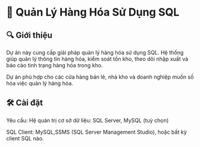 # 🛒 Quản Lý Hàng Hóa Sử Dụng SQL
## 🔍 Giới thiệu
Dự án này cung cấp giải pháp quản lý hàng hóa sử dụng SQL. Hệ thống giúp quản lý thông tin hàng hóa, kiểm soát tồn kho, theo dõi nhập xuất và báo cáo tình trạng hàng hóa trong kho.

Dự án phù hợp cho các cửa hàng bán lẻ, nhà kho và doanh nghiệp muốn số hóa việc quản lý hàng hóa.
## 🛠 Cài đặt
Yêu cầu:
Hệ quản trị cơ sở dữ liệu: SQL Server, MySQL (tuỳ chọn)

SQL Client: MySQL,SSMS (SQL Server Management Studio), hoặc bất kỳ client SQL nào.
